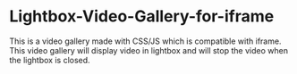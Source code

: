 # Lightbox-Video-Gallery-for-iframe

This is a video gallery made with CSS/JS which is compatible with iframe. This video gallery will display video in lightbox and will stop the video when the lightbox is closed.